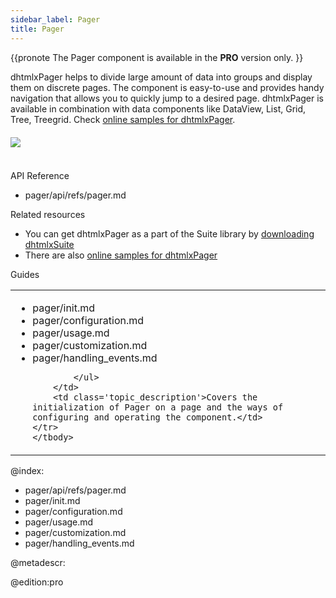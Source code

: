 ```yaml
---
sidebar_label: Pager
title: Pager
---          
```


{{pronote
The Pager component is available in the **PRO** version only.
}}

dhtmlxPager helps to divide large amount of data into groups and display them on discrete pages. 
The component is easy-to-use and provides handy navigation that allows you to quickly jump to a desired page. dhtmlxPager is available in combination with data components like DataView, List, Grid, Tree, Treegrid. Check [online samples for dhtmlxPager](https://docs.dhtmlx.com/suite/samples/pager/).

<img style="margin: 20px auto 20px auto;display: block;" src='pager/init.png'/>

<br/>

<div class="h2">API Reference</div>

- pager/api/refs/pager.md


<div class="h2">Related resources</div>

- You can get dhtmlxPager as a part of the Suite library by [downloading dhtmlxSuite](https://dhtmlx.com/docs/products/dhtmlxSuite/download.shtml)          
- There are also [online samples for dhtmlxPager](https://docs.dhtmlx.com/suite/samples/pager/)  


<div class="h2">Guides</div>

<table class='guide-table'>
	<tbody>
	<tr>
		<td id="data" class='topics'>
		    <ul id="data_sublist" >
            	<li>pager/init.md</li>
                <li>pager/configuration.md</li>
                <li>pager/usage.md</li>
                <li>pager/customization.md</li>
                <li>pager/handling_events.md</li>
                   
            </ul>
        </td>
		<td class='topic_description'>Covers the initialization of Pager on a page and the ways of configuring and operating the component.</td>
	</tr>
   	</tbody>
</table>


 @index:
- pager/api/refs/pager.md
- pager/init.md
- pager/configuration.md
- pager/usage.md
- pager/customization.md
- pager/handling_events.md

@metadescr:


@edition:pro
